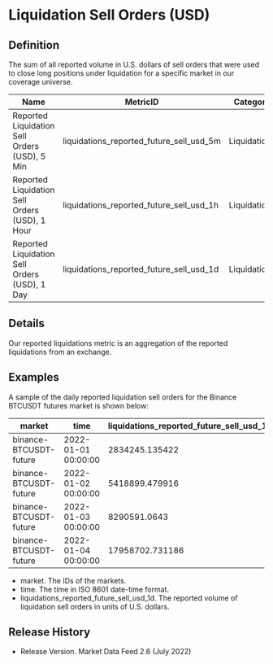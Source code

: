 # Liquidation Sell Orders (USD)

## Definition

The sum of all reported volume in U.S. dollars of sell orders that were used to close long positions under liquidation for a specific market in our coverage universe.

| Name                                           | MetricID                                      | Category     | Subcategory | Type | Unit | Interval |
| ---------------------------------------------- | --------------------------------------------- | ------------ | ----------- | ---- | ---- | -------- |
| Reported Liquidation Sell Orders (USD), 5 Min  | liquidations\_reported\_future\_sell\_usd\_5m | Liquidations | Futures     | Sum  | USD  | 5m       |
| Reported Liquidation Sell Orders (USD), 1 Hour | liquidations\_reported\_future\_sell\_usd\_1h | Liquidations | Futures     | Sum  | USD  | 1h       |
| Reported Liquidation Sell Orders (USD), 1 Day  | liquidations\_reported\_future\_sell\_usd\_1d | Liquidations | Futures     | Sum  | USD  | 1d       |

## Details

Our reported liquidations metric is an aggregation of the reported liquidations from an exchange.

## Examples

A sample of the daily reported liquidation sell orders for the Binance BTCUSDT futures market is shown below:

| market                 | time                | liquidations\_reported\_future\_sell\_usd\_1d |
| ---------------------- | ------------------- | --------------------------------------------- |
| binance-BTCUSDT-future | 2022-01-01 00:00:00 | 2834245.135422                                |
| binance-BTCUSDT-future | 2022-01-02 00:00:00 | 5418899.479916                                |
| binance-BTCUSDT-future | 2022-01-03 00:00:00 | 8290591.0643                                  |
| binance-BTCUSDT-future | 2022-01-04 00:00:00 | 17958702.731186                               |

* market. The IDs of the markets.
* time. The time in ISO 8601 date-time format.
* liquidations\_reported\_future\_sell\_usd\_1d. The reported volume of liquidation sell orders in units of U.S. dollars.

## Release History

* Release Version. Market Data Feed 2.6 (July 2022)&#x20;
